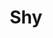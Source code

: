 ---
layout: piece
collection_: paintings
title: Shy
image: shy.jpg
media: Watercolor, acrylic and ink
dimensions: 11" x 15"
description: Painted with popsicle sticks.
price: $150
create_date: 2015
---